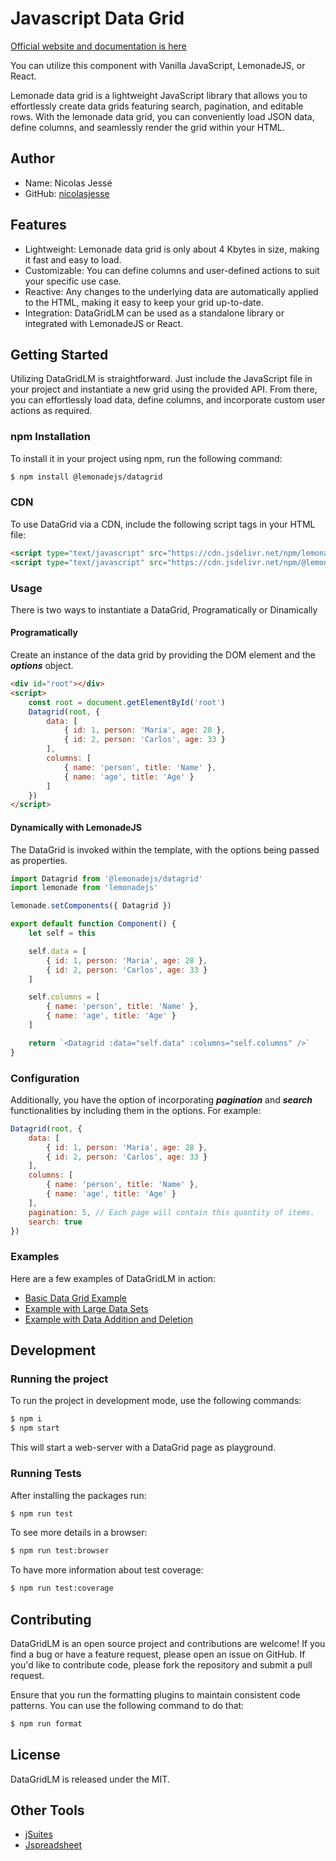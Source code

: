 # Javascript Data Grid

[Official website and documentation is here](https://lemonadejs.net/components/data-grid)

You can utilize this component with Vanilla JavaScript, LemonadeJS, or React.

Lemonade data grid is a lightweight JavaScript library that allows you to effortlessly create data grids featuring search, pagination, and editable rows. With the lemonade data grid, you can conveniently load JSON data, define columns, and seamlessly render the grid within your HTML.

## Author

-   Name: Nicolas Jessé
-   GitHub: [nicolasjesse](https://github.com/nicolasjesse)

## Features

-   Lightweight: Lemonade data grid is only about 4 Kbytes in size, making it fast and easy to load.
-   Customizable: You can define columns and user-defined actions to suit your specific use case.
-   Reactive: Any changes to the underlying data are automatically applied to the HTML, making it easy to keep your grid up-to-date.
-   Integration: DataGridLM can be used as a standalone library or integrated with LemonadeJS or React.

## Getting Started

Utilizing DataGridLM is straightforward. Just include the JavaScript file in your project and instantiate a new grid using the provided API. From there, you can effortlessly load data, define columns, and incorporate custom user actions as required.

### npm Installation

To install it in your project using npm, run the following command:

```bash
$ npm install @lemonadejs/datagrid
```

### CDN

To use DataGrid via a CDN, include the following script tags in your HTML file:

```html
<script type="text/javascript" src="https://cdn.jsdelivr.net/npm/lemonadejs/dist/lemonade.min.js"></script>
<script type="text/javascript" src="https://cdn.jsdelivr.net/npm/@lemonadejs/datagrid/dist/index.min.js"></script>
```

### Usage

There is two ways to instantiate a DataGrid, Programatically or Dinamically

#### Programatically

Create an instance of the data grid by providing the DOM element and the **_options_** object.

```html
<div id="root"></div>
<script>
    const root = document.getElementById('root')
    Datagrid(root, {
        data: [
            { id: 1, person: 'Maria', age: 28 },
            { id: 2, person: 'Carlos', age: 33 }
        ],
        columns: [
            { name: 'person', title: 'Name' },
            { name: 'age', title: 'Age' }
        ]
    })
</script>
```

#### Dynamically with LemonadeJS

The DataGrid is invoked within the template, with the options being passed as properties.

```javascript
import Datagrid from '@lemonadejs/datagrid'
import lemonade from 'lemonadejs'

lemonade.setComponents({ Datagrid })

export default function Component() {
    let self = this

    self.data = [
        { id: 1, person: 'Maria', age: 28 },
        { id: 2, person: 'Carlos', age: 33 }
    ]

    self.columns = [
        { name: 'person', title: 'Name' },
        { name: 'age', title: 'Age' }
    ]

    return `<Datagrid :data="self.data" :columns="self.columns" />`
}
```

### Configuration

Additionally, you have the option of incorporating **_pagination_** and **_search_** functionalities by including them in the options. For example:

```javascript
Datagrid(root, {
    data: [
        { id: 1, person: 'Maria', age: 28 },
        { id: 2, person: 'Carlos', age: 33 }
    ],
    columns: [
        { name: 'person', title: 'Name' },
        { name: 'age', title: 'Age' }
    ],
    pagination: 5, // Each page will contain this quantity of items.
    search: true
})
```

### Examples

Here are a few examples of DataGridLM in action:

-   [Basic Data Grid Example](https://lemonadejs.net/components/data-grid#example-1)
-   [Example with Large Data Sets](https://lemonadejs.net/components/data-grid#example-2)
-   [Example with Data Addition and Deletion](https://lemonadejs.net/components/data-grid#example-3)

## Development

### Running the project

To run the project in development mode, use the following commands:

```bash
$ npm i
$ npm start
```

This will start a web-server with a DataGrid page as playground.

### Running Tests

After installing the packages run:

```bash
$ npm run test
```

To see more details in a browser:

```bash
$ npm run test:browser
```

To have more information about test coverage:

```bash
$ npm run test:coverage
```

## Contributing

DataGridLM is an open source project and contributions are welcome! If you find a bug or have a feature request, please open an issue on GitHub. If you'd like to contribute code, please fork the repository and submit a pull request.

Ensure that you run the formatting plugins to maintain consistent code patterns. You can use the following command to do that:

```bash
$ npm run format
```

## License

DataGridLM is released under the MIT.

## Other Tools

-   [jSuites](https://jsuites.net/v4/)
-   [Jspreadsheet](https://jspreadsheet.com)
